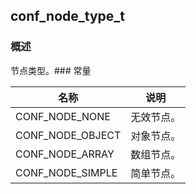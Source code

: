 ## conf\_node\_type\_t
### 概述
节点类型。### 常量
<p id="conf_node_type_t_consts">

| 名称 | 说明 | 
| -------- | ------- | 
| CONF\_NODE\_NONE | 无效节点。 |
| CONF\_NODE\_OBJECT | 对象节点。 |
| CONF\_NODE\_ARRAY | 数组节点。 |
| CONF\_NODE\_SIMPLE | 简单节点。 |
